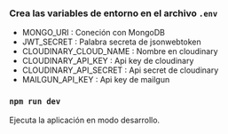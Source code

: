 ### Crea las variables de entorno en el archivo `.env`

* MONGO_URI : Coneción con MongoDB
* JWT_SECRET : Palabra secreta de jsonwebtoken
* CLOUDINARY_CLOUD_NAME : Nombre en cloudinary
* CLOUDINARY_API_KEY : Api key de cloudinary
* CLOUDINARY_API_SECRET : Api secret de cloudinary
* MAILGUN_API_KEY : Api key de mailgun

### `npm run dev`

Ejecuta la aplicación en modo desarrollo.

